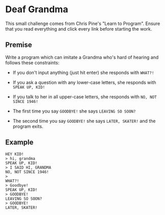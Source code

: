 # Deaf Grandma

This small challenge comes from Chris Pine's "Learn to Program". Ensure that you read everything and click every link before starting the work.
 
## Premise

Write a program which can imitate a Grandma who's hard of hearing and follows
these constraints:

* If you don't input anything (just hit enter) she responds with `WHAT?!`
* If you ask a question with any lower-case letters, she responds with
`SPEAK UP, KID!`
* If you talk to her in all upper-case letters, she responds with
`NO, NOT SINCE 1946!`

* The first time you say `GOODBYE!` she says `LEAVING SO SOON?`
* The second time you say `GOODBYE!` she says `LATER, SKATER!` and the program
exits.

## Example

```
HEY KID!
> hi, grandma
SPEAK UP, KID!
> I SAID HI, GRANDMA
NO, NOT SINCE 1946!
>
WHAT?!
> Goodbye!
SPEAK UP, KID!
> GOODBYE!
LEAVING SO SOON?
> GOODBYE!
LATER, SKATER!
```
